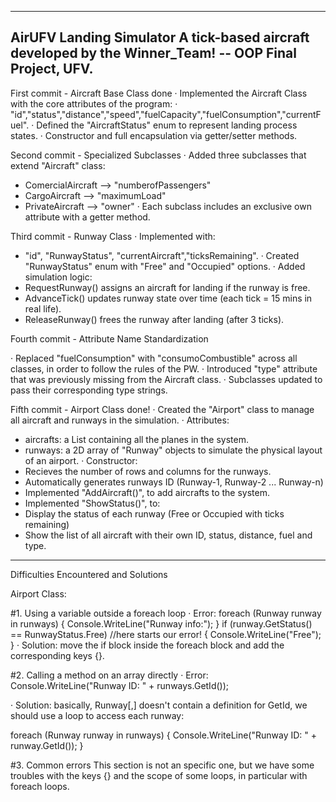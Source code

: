 ----------------------------------------------------------------------------------
AirUFV Landing Simulator 
A tick-based aircraft developed by the Winner_Team! -- OOP Final Project, UFV. 
----------------------------------------------------------------------------------

First commit - Aircraft Base Class done
· Implemented the Aircraft Class with the core attributes of the program:
· "id","status","distance","speed","fuelCapacity","fuelConsumption","currentFuel".
· Defined the "AircraftStatus" enum to represent landing process states. 
· Constructor and full encapsulation via getter/setter methods.

Second commit - Specialized Subclasses 
· Added three subclasses that extend "Aircraft" class:
- ComercialAircraft --> "numberofPassengers"
- CargoAircraft --> "maximumLoad" 
- PrivateAircraft --> "owner" 
· Each subclass includes an exclusive own attribute with a getter method. 

Third commit - Runway Class 
· Implemented with:
- "id", "RunwayStatus", "currentAircraft","ticksRemaining".
· Created "RunwayStatus" enum with "Free" and "Occupied" options.
· Added simulation logic:
- RequestRunway() assigns an aircraft for landing if the runway is free.
- AdvanceTick() updates runway state over time (each tick = 15 mins in real life). 
- ReleaseRunway() frees the runway after landing (after 3 ticks).

Fourth commit - Attribute Name Standardization

· Replaced "fuelConsumption" with "consumoCombustible" across all classes, in order to follow the rules of the PW.
· Introduced "type" attribute that was previously missing from the Aircraft class.
· Subclasses updated to pass their corresponding type strings. 

Fifth commit - Airport Class done!
· Created the "Airport" class to manage all aircraft and runways in the simulation. 
· Attributes:
- aircrafts: a List<Aircraft> containing all the planes in the system. 
- runways: a 2D array of "Runway" objects to simulate the physical layout of an airport.
· Constructor:
- Recieves the number of rows and columns for the runways. 
- Automatically generates runways ID (Runway-1, Runway-2 ... Runway-n)
- Implemented "AddAircraft()", to add aircrafts to the system. 
- Implemented "ShowStatus()", to: 
- Display the status of each runway (Free or Occupied with ticks remaining)
- Show the list of all aircraft with their own ID, status, distance, fuel and type.
----------------------------------------------------------------------------------
Difficulties Encountered and Solutions

Airport Class:

#1. Using a variable outside a foreach loop
· Error:
foreach (Runway runway in runways)
{
    Console.WriteLine("Runway info:");
}
if (runway.GetStatus() == RunwayStatus.Free) //here starts our error!
{
    Console.WriteLine("Free");
}
· Solution: move the if block inside the foreach block and add the corresponding keys {}.

#2. Calling a method on an array directly 
· Error: 
Console.WriteLine("Runway ID: " + runways.GetId());

· Solution: basically, Runway[,] doesn't contain a definition for GetId, we should use a loop to access each runway:

foreach (Runway runway in runways)
{
    Console.WriteLine("Runway ID: " + runway.GetId());
}

#3. Common errors
This section is not an specific one, but we have some troubles with the keys {} and the scope of some loops, in particular with foreach loops. 




